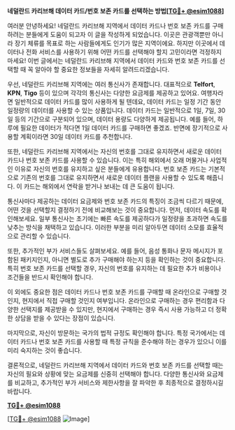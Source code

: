 **네덜란드 카리브해 데이터 카드/번호 보존 카드를 선택하는 방법[[TG💪+ @esim1088](https://t.me/s/esim1088)]**

여러분 안녕하세요! 네덜란드 카리브해 지역에서 데이터 카드나 번호 보존 카드를 구매하려는 분들에게 도움이 되고자 이 글을 작성하게 되었습니다. 이곳은 관광객뿐만 아니라 장기 체류를 목표로 하는 사람들에게도 인기가 많은 지역이에요. 하지만 이곳에서 데이터나 전화 서비스를 사용하기 위해 어떤 카드를 선택해야 할지 고민이라면 걱정하지 마세요! 이번 글에서는 네덜란드 카리브해 지역에서 데이터 카드와 번호 보존 카드를 선택할 때 꼭 알아야 할 중요한 정보들을 자세히 알려드리겠습니다.

우선, 네덜란드 카리브해 지역에는 여러 통신사가 존재합니다. 대표적으로 **Telfort**, **KPN**, **Tigo** 등이 있으며 각각의 통신사는 다양한 요금제를 제공하고 있어요. 여행자라면 일반적으로 데이터 카드를 많이 사용하게 될 텐데요, 데이터 카드는 일정 기간 동안 일정량의 데이터를 사용할 수 있는 상품입니다. 데이터 카드는 일반적으로 1일, 7일, 30일 등의 기간으로 구분되어 있으며, 데이터 용량도 다양하게 제공됩니다. 예를 들어, 하루에 필요한 데이터가 적다면 1일 데이터 카드를 구매하면 좋겠죠. 반면에 장기적으로 사용할 계획이라면 30일 데이터 카드를 추천합니다.

또한, 네덜란드 카리브해 지역에서는 자신의 번호를 그대로 유지하면서 새로운 데이터 카드나 번호 보존 카드를 사용할 수 있습니다. 이는 특히 해외에서 오래 머물거나 사업적인 이유로 자신의 번호를 유지하고 싶은 분들에게 유용합니다. 번호 보존 카드는 기본적으로 기존의 번호를 그대로 유지하면서 새로운 데이터 플랜을 사용할 수 있도록 해줍니다. 이 카드는 해외에서 연락을 받거나 보내는 데 큰 도움이 됩니다.

통신사마다 제공하는 데이터 요금제와 번호 보존 카드의 특징이 조금씩 다르기 때문에, 어떤 것을 선택할지 결정하기 전에 비교해보는 것이 중요합니다. 먼저, 데이터 속도를 확인해보세요. 일부 통신사는 초기에는 빠른 속도를 제공하다가 일정량을 초과하면 속도를 낮추는 방식을 채택하고 있습니다. 이러한 부분을 미리 알아두면 데이터 소모를 효율적으로 관리할 수 있습니다.

또한, 추가적인 부가 서비스들도 살펴보세요. 예를 들어, 음성 통화나 문자 메시지가 포함된 패키지인지, 아니면 별도로 추가 구매해야 하는지 등을 확인하는 것이 중요합니다. 특히 번호 보존 카드를 선택할 경우, 자신의 번호를 유지하는 데 필요한 추가 비용이나 조건들을 반드시 확인해야 합니다.

이 외에도 중요한 점은 데이터 카드나 번호 보존 카드를 구매할 때 온라인으로 구매할 것인지, 현지에서 직접 구매할 것인지 여부입니다. 온라인으로 구매하는 경우 편리함과 다양한 선택지를 제공받을 수 있지만, 현지에서 구매하는 경우 즉시 사용 가능하고 더 정확한 상담을 받을 수 있다는 장점이 있습니다.

마지막으로, 자신이 방문하는 국가의 법적 규정도 확인해야 합니다. 특정 국가에서는 데이터 카드나 번호 보존 카드를 사용할 때 특정 규칙을 준수해야 하는 경우가 있으니 이를 미리 숙지하는 것이 좋습니다.

결론적으로, 네덜란드 카리브해 지역에서 데이터 카드와 번호 보존 카드를 선택할 때는 자신의 필요와 상황에 맞는 요금제를 신중히 선택해야 합니다. 다양한 통신사와 요금제를 비교하고, 추가적인 부가 서비스와 제한사항을 잘 파악한 후 최종적으로 결정하시길 바랍니다.

**[TG💪+ @esim1088](https://t.me/s/esim1088)**

[[TG💪+ @esim1088](https://t.me/s/esim1088) ![Image](https://i.postimg.cc/Y0z9fWf4/image.png)]